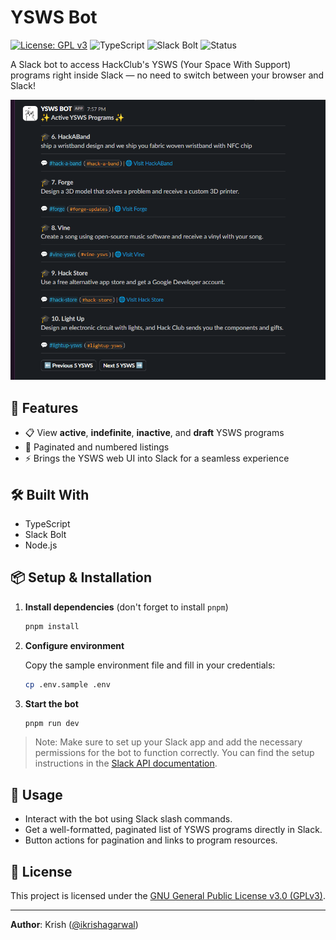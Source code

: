 # YSWS Bot

[![License: GPL v3](https://img.shields.io/badge/License-GPLv3-blue.svg)](./LICENSE)
![TypeScript](https://img.shields.io/badge/typescript-%5E5.0-blue)
![Slack Bolt](https://img.shields.io/badge/slack--bolt-4.x-orange)
![Status](https://img.shields.io/badge/status-active-brightgreen)

A Slack bot to access HackClub's YSWS (Your Space With Support) programs right inside Slack — no need to switch between your browser and Slack!

![Example of active ysws command](images/active.png)
## 🚀 Features

- 📋 View **active**, **indefinite**, **inactive**, and **draft** YSWS programs
- 🔢 Paginated and numbered listings
- ⚡ Brings the YSWS web UI into Slack for a seamless experience

## 🛠️ Built With

- TypeScript
- Slack Bolt
- Node.js

## 📦 Setup & Installation

1. **Install dependencies** (don't forget to install `pnpm`)
    ```bash
    pnpm install
    ```

2. **Configure environment**

   Copy the sample environment file and fill in your credentials:

   ```bash
   cp .env.sample .env
   ```

3. **Start the bot**

   ```bash
   pnpm run dev
   ```

> Note: Make sure to set up your Slack app and add the necessary permissions for the bot to function correctly.
> You can find the setup instructions in the [Slack API documentation](https://api.slack.com/start/building/bolt).


## 📌 Usage

* Interact with the bot using Slack slash commands.
* Get a well-formatted, paginated list of YSWS programs directly in Slack.
* Button actions for pagination and links to program resources.

## 🪪 License

This project is licensed under the [GNU General Public License v3.0 (GPLv3)](./LICENSE).

---

**Author**: Krish ([@ikrishagarwal](https://github.com/ikrishagarwal))

